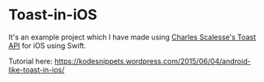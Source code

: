 # Toast-in-iOS
It's an example project which I have made using <a href = "https://github.com/scalessec/Toast">Charles Scalesse's Toast API</a> for iOS using Swift.

Tutorial here:
https://kodesnippets.wordpress.com/2015/06/04/android-like-toast-in-ios/
